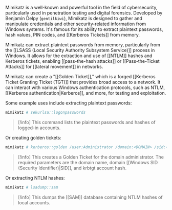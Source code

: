 Mimikatz is a well-known and powerful tool in the field of cybersecurity, particularly used in penetration testing and digital forensics. Developed by Benjamin Delpy (`gentilkiwi`), Mimikatz is designed to gather and manipulate credentials and other security-related information from Windows systems. It's famous for its ability to extract plaintext passwords, hash values, PIN codes, and [[Kerberos Tickets]] from memory.

Mimikatz can extract plaintext passwords from memory, particularly from the [[LSASS (Local Security Authority Subsystem Service)]] process in Windows. It allows for the extraction and use of [[NTLM]] hashes and Kerberos tickets, enabling [[pass-the-hash attacks]] or [[Pass-the-Ticket Attacks]] for [[lateral movement]] in networks.

Mimikatz can create a "[[Golden Ticket]]," which is a forged [[Kerberos Ticket Granting Ticket (TGT)]] that provides broad access to a network. It can interact with various Windows authentication protocols, such as NTLM, [[Kerberos authentication|Kerberos]], and more, for testing and exploitation.

Some example uses include extracting plaintext passwords:

```bash
mimikatz # sekurlsa::logonpasswords
```

>[!info]
>This command lists the plaintext passwords and hashes of logged-in accounts.

Or creating golden tickets:

```bash
mimikatz # kerberos::golden /user:Administrator /domain:<DOMAIN> /sid:<DOMAIN_SID> /krbtgt:<KRBTGT_HASH> /id:500
```

>[!info]
>This creates a Golden Ticket for the domain administrator. The required parameters are the domain name, domain [[Windows SID (Security Identifier)|SID]], and krbtgt account hash.

Or extracting NTLM hashes:

```bash
mimikatz # lsadump::sam
```

>[!info]
>This dumps the [[SAM]] database containing NTLM hashes of local accounts.






